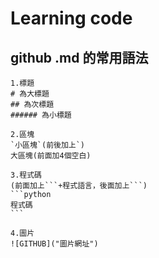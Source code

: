 # Learning code

## github .md 的常用語法

    1.標題
    # 為大標題
    ## 為次標題
    ###### 為小標題

    2.區塊
    `小區塊`(前後加上`)
    大區塊(前面加4個空白)
    
    3.程式碼
    (前面加上```+程式語言，後面加上```)
    ```python
    程式碼
    ```
    
    4.圖片
    ![GITHUB]("圖片網址")
